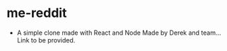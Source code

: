 # me-reddit
* A simple clone made with React and Node
Made by Derek and team...
Link to be provided.
